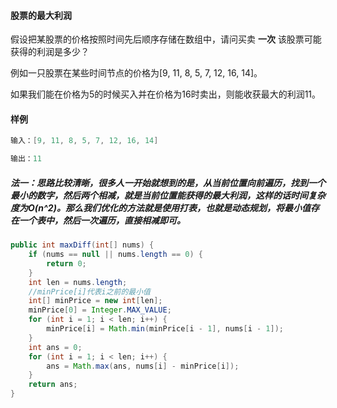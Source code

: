 #### 股票的最大利润

假设把某股票的价格按照时间先后顺序存储在数组中，请问买卖 **一次** 该股票可能获得的利润是多少？

例如一只股票在某些时间节点的价格为[9, 11, 8, 5, 7, 12, 16, 14]。

如果我们能在价格为5的时候买入并在价格为16时卖出，则能收获最大的利润11。

#### 样例

```java
输入：[9, 11, 8, 5, 7, 12, 16, 14]

输出：11
```

<!--more-->

##### 法一：思路比较清晰，很多人一开始就想到的是，从当前位置向前遍历，找到一个最小的数字，然后两个相减，就是当前位置能获得的最大利润，这样的话时间复杂度为O(n^2)。那么我们优化的方法就是使用打表，也就是动态规划，将最小值存在一个表中，然后一次遍历，直接相减即可。

```java
public int maxDiff(int[] nums) {
    if (nums == null || nums.length == 0) {
        return 0;
    }
    int len = nums.length;
    //minPrice[i]代表i之前的最小值
    int[] minPrice = new int[len];
    minPrice[0] = Integer.MAX_VALUE;
    for (int i = 1; i < len; i++) {
        minPrice[i] = Math.min(minPrice[i - 1], nums[i - 1]);
    }
    int ans = 0;
    for (int i = 1; i < len; i++) {
        ans = Math.max(ans, nums[i] - minPrice[i]);
    }
    return ans;
}
```

